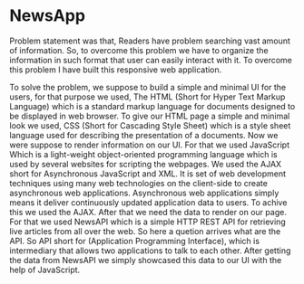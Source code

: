 # NewsApp
Problem statement was that, Readers have problem searching vast amount of information. So, to overcome this problem we have to organize the information in such format that user can easily interact with it. To overcome this problem I have built this responsive web application.

To solve the problem, we suppose to build a simple and minimal UI for the users, for that purpose we used, The HTML (Short for Hyper Text Markup Language) which is a standard markup language for documents designed to be displayed in web browser. To give our HTML page a simple and minimal look we used, CSS (Short for Cascading Style Sheet) which is a style sheet language used for describing the presentation of a documents. Now we were suppose to render information on our UI. For that we used JavaScript Which is a light-weight object-oriented programming language which is used by several websites for scripting the webpages. We used the AJAX short for Asynchronous JavaScript and XML. It is set of web development techniques using many web technologies on the client-side to create asynchronous web applications. Asynchronous web applications simply means it deliver continuously updated application data to users. To achive this we used the AJAX. After that we need the data to render on our page. For that we used NewsAPI which is a simple HTTP REST API for retrieving live articles from all over the web. So here a quetion arrives what are the API. So API short for (Application Programming Interface), which is intermediary that allows two applications to talk to each other. After getting the data from NewsAPI we simply showcased this data to our UI with the help of JavaScript.
